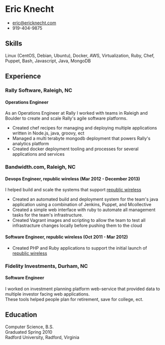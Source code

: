 # Eric Knecht

 * [eric@ericknecht.com](mailto:eric@ericknecht.com)
 * 919-404-9875

## Skills
Linux (CentOS, Debian, Ubuntu), Docker, AWS, Virtualization, Ruby, Chef, Puppet, Bash, Javascript, Java, MongoDB

## Experience
### Rally Software, Raleigh, NC
#### Operations Engineer 
As an Operations Engineer at Rally I worked with teams in Raleigh and Boulder to create and scale Rally's agile software platforms. 
  - Created chef recipes for managing and deploying multiple applications written in Node.js, java, groovy, ect
  - Managed a multi terabyte mongodb deployment that powers Rally's analytics platform
  - Created docker deployment tooling and processes for several applications and services

### Bandwidth.com, Raleigh, NC

#### Devops Engineer, republic wireless (Mar 2012 - December 2013)
I helped build and scale the systems that support [republic wireless](http://republicwireless.com)
  - Created an automated build and deployment system for the team's java application using a combination of Jenkins, Puppet, and Mcollective
  - Created a simple web interface with ruby to automate all management tasks for the team's infrastructure. 
  - Created Vagrant images and scripting to allow the team to test all infrastracture changes locally before pushing them to the cloud

#### Software Engineer, republic wireless (Oct 2011 - Mar 2012)
  - Created PHP and Ruby applications to support the initial launch of [republic wireless](http://republicwireless.com)
 
### Fidelity Investments, Durham, NC
#### Software Engineer
I worked on investment planning platform web-service that provided data to multiple investor facing web applications.   
These tools helped people plan for retirement, save for college, ect.

## Education

Computer Science, B.S.  
Graduated Spring 2010  
Radford University, Radford, Virginia
